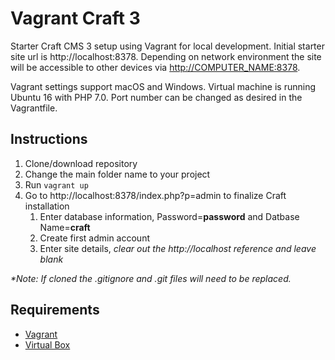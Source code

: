 # Vagrant Craft 3

Starter Craft CMS 3 setup using Vagrant for local development. Initial starter site url is http://localhost:8378. Depending on network environment the site will be accessible to other devices via [http://COMPUTER_NAME:8378](http://COMPUTER_NAME:8378).

Vagrant settings support macOS and Windows. Virtual machine is running Ubuntu 16 with PHP 7.0. Port number can be changed as desired in the Vagrantfile.

## Instructions

1. Clone/download repository
2. Change the main folder name to your project
2. Run `vagrant up`
3. Go to http://localhost:8378/index.php?p=admin to finalize Craft installation
   1. Enter database information, Password=**password** and Datbase Name=**craft**
   2. Create first admin account
   3. Enter site details, *clear out the http://localhost reference and leave blank*

*\*Note: If cloned the .gitignore and .git files will need to be replaced.*

## Requirements
- [Vagrant](https://www.vagrantup.com/)
- [Virtual Box](https://www.virtualbox.org/)
